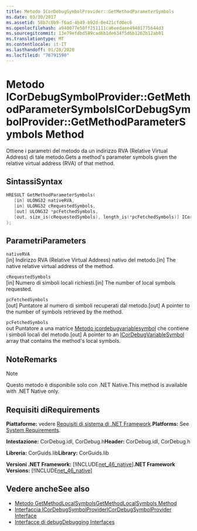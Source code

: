 ```yaml
---
title: Metodo ICorDebugSymbolProvider::GetMethodParameterSymbols
ms.date: 03/30/2017
ms.assetid: 58b7c0b9-f6ad-4b49-b92d-0e421cfd0ec6
ms.openlocfilehash: a940077e50ff251111ca6eedaee49401775644d3
ms.sourcegitcommit: 13e79efdbd589cad6b1de634f5d6b1262b12ab01
ms.translationtype: MT
ms.contentlocale: it-IT
ms.lasthandoff: 01/28/2020
ms.locfileid: "76791590"
---
```

# <a name="icordebugsymbolprovidergetmethodparametersymbols-method"></a><span data-ttu-id="67262-102">Metodo ICorDebugSymbolProvider::GetMethodParameterSymbols</span><span class="sxs-lookup"><span data-stu-id="67262-102">ICorDebugSymbolProvider::GetMethodParameterSymbols Method</span></span>
<span data-ttu-id="67262-103">Ottiene i parametri del metodo da un indirizzo RVA (Relative Virtual Address) di tale metodo.</span><span class="sxs-lookup"><span data-stu-id="67262-103">Gets a method's parameter symbols given the relative virtual address (RVA) of that method.</span></span>  
  
## <a name="syntax"></a><span data-ttu-id="67262-104">Sintassi</span><span class="sxs-lookup"><span data-stu-id="67262-104">Syntax</span></span>  
  
```cpp  
HRESULT GetMethodParameterSymbols(  
   [in] ULONG32 nativeRVA,  
   [in] ULONG32 cRequestedSymbols,  
   [out] ULONG32 *pcFetchedSymbols,  
   [out, size_is(cRequestedSymbols), length_is(*pcFetchedSymbols)] ICorDebugVariableSymbol *pSymbols[]  
);  
```  
  
## <a name="parameters"></a><span data-ttu-id="67262-105">Parametri</span><span class="sxs-lookup"><span data-stu-id="67262-105">Parameters</span></span>  
 `nativeRVA`  
 <span data-ttu-id="67262-106">[in] Indirizzo RVA (Relative Virtual Address) nativo del metodo.</span><span class="sxs-lookup"><span data-stu-id="67262-106">[in] The native relative virtual address of the method.</span></span>  
  
 `cRequestedSymbols`  
 <span data-ttu-id="67262-107">[in] Numero di simboli locali richiesti.</span><span class="sxs-lookup"><span data-stu-id="67262-107">[in] The number of local symbols requested.</span></span>  
  
 `pcFetchedSymbols`  
 <span data-ttu-id="67262-108">[out] Puntatore al numero di simboli recuperati dal metodo.</span><span class="sxs-lookup"><span data-stu-id="67262-108">[out] A pointer to the number of symbols retrieved by the method.</span></span>  
  
 `pcFetchedSymbols`  
 <span data-ttu-id="67262-109">out Puntatore a una matrice [Metodo icordebugvariablesymbol](icordebugvariablesymbol-interface.md) che contiene i simboli locali del metodo.</span><span class="sxs-lookup"><span data-stu-id="67262-109">[out] A pointer to an [ICorDebugVariableSymbol](icordebugvariablesymbol-interface.md) array that contains the method's local symbols.</span></span>  
  
## <a name="remarks"></a><span data-ttu-id="67262-110">Note</span><span class="sxs-lookup"><span data-stu-id="67262-110">Remarks</span></span>  
  
> [!NOTE]
> <span data-ttu-id="67262-111">Questo metodo è disponibile solo con .NET Native.</span><span class="sxs-lookup"><span data-stu-id="67262-111">This method is available with .NET Native only.</span></span>  
  
## <a name="requirements"></a><span data-ttu-id="67262-112">Requisiti di</span><span class="sxs-lookup"><span data-stu-id="67262-112">Requirements</span></span>  
 <span data-ttu-id="67262-113">**Piattaforme:** vedere [Requisiti di sistema di .NET Framework](../../../../docs/framework/get-started/system-requirements.md).</span><span class="sxs-lookup"><span data-stu-id="67262-113">**Platforms:** See [System Requirements](../../../../docs/framework/get-started/system-requirements.md).</span></span>  
  
 <span data-ttu-id="67262-114">**Intestazione:** CorDebug.idl, CorDebug.h</span><span class="sxs-lookup"><span data-stu-id="67262-114">**Header:** CorDebug.idl, CorDebug.h</span></span>  
  
 <span data-ttu-id="67262-115">**Libreria:** CorGuids.lib</span><span class="sxs-lookup"><span data-stu-id="67262-115">**Library:** CorGuids.lib</span></span>  
  
 <span data-ttu-id="67262-116">**Versioni .NET Framework:** [!INCLUDE[net_46_native](../../../../includes/net-46-native-md.md)]</span><span class="sxs-lookup"><span data-stu-id="67262-116">**.NET Framework Versions:** [!INCLUDE[net_46_native](../../../../includes/net-46-native-md.md)]</span></span>  
  
## <a name="see-also"></a><span data-ttu-id="67262-117">Vedere anche</span><span class="sxs-lookup"><span data-stu-id="67262-117">See also</span></span>

- [<span data-ttu-id="67262-118">Metodo GetMethodLocalSymbols</span><span class="sxs-lookup"><span data-stu-id="67262-118">GetMethodLocalSymbols Method</span></span>](icordebugsymbolprovider-getmethodlocalsymbols-method.md)
- [<span data-ttu-id="67262-119">Interfaccia ICorDebugSymbolProvider</span><span class="sxs-lookup"><span data-stu-id="67262-119">ICorDebugSymbolProvider Interface</span></span>](icordebugsymbolprovider-interface.md)
- [<span data-ttu-id="67262-120">Interfacce di debug</span><span class="sxs-lookup"><span data-stu-id="67262-120">Debugging Interfaces</span></span>](debugging-interfaces.md)
